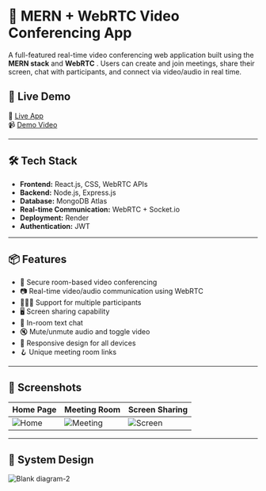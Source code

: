 

# 🔗  MERN + WebRTC Video Conferencing App

A full-featured real-time video conferencing web application built using the **MERN stack** and **WebRTC** . Users can create and join meetings, share their screen, chat with participants, and connect via video/audio in real time.

## 🚀 Live Demo

🔗 [Live App](https://videocall-frontend-3zxi.onrender.com/)  
📹 [Demo Video](https://your-demo-video-link.com)

---

## 🛠️ Tech Stack

- **Frontend:** React.js, CSS, WebRTC APIs
- **Backend:** Node.js, Express.js
- **Database:** MongoDB Atlas
- **Real-time Communication:** WebRTC + Socket.io
- **Deployment:** Render
- **Authentication:** JWT

---

## 📦 Features

- 🔐 Secure room-based video conferencing
- 📷 Real-time video/audio communication using WebRTC
- 🧑‍🤝‍🧑 Support for multiple participants
- 🖥️ Screen sharing capability
- 💬 In-room text chat
- 🔇 Mute/unmute audio and toggle video
- 📲 Responsive design for all devices
- 🪝 Unique meeting room links

---

## 📸 Screenshots

| Home Page | Meeting Room | Screen Sharing |
|-----------|---------------|----------------|
| ![Home](https://github.com/user-attachments/assets/df427510-e940-4483-8058-52778f8b9a41) | ![Meeting](./screenshots/meeting.png) | ![Screen](./screenshots/screen.png) |

---

## 📁 System Design




![Blank diagram-2](https://github.com/user-attachments/assets/9c29ffd8-114a-4b4e-ae67-8d025b28aa88)





